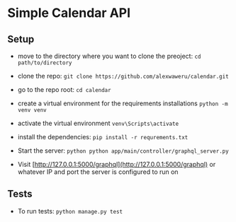 # Simple Calendar API

## Setup
 * move to the directory where you want to clone the preoject:
   `cd path/to/directory`

 * clone the repo:
   `git clone https://github.com/alexwaweru/calendar.git`

 * go to the repo root:
   `cd calendar`

 * create a virtual environment for the requirements installations
   `python -m venv venv`

 * activate the virtual environment
   `venv\Scripts\activate`
 
 * install the dependencies:
   `pip install -r requrements.txt`

 * Start the server:
  `python python app/main/controller/graphql_server.py`

 * Visit [http://127.0.0.1:5000/graphql](http://127.0.0.1:5000/graphql) or whatever IP and port the server is configured to run on


 ## Tests

 * To run tests:
   `python manage.py test`
